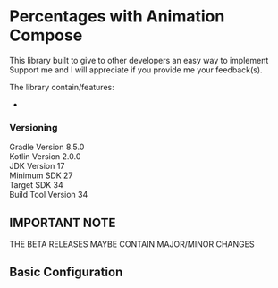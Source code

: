# Percentages with Animation Compose

This library built to give to other developers an easy way to implement <br />
Support me and I will appreciate if you provide me your feedback(s).<br />


The library contain/features:

- 

### Versioning

Gradle Version 8.5.0 <br />
Kotlin Version 2.0.0 <br />
JDK Version 17 <br />
Minimum SDK 27 <br />
Target SDK 34 <br />
Build Tool Version 34 <br />

## IMPORTANT NOTE

THE BETA RELEASES MAYBE CONTAIN MAJOR/MINOR CHANGES

## Basic Configuration